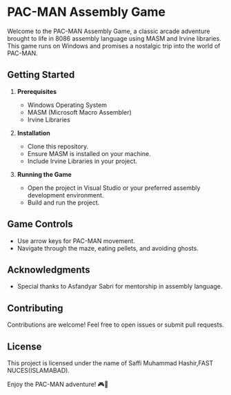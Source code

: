 # PAC-MAN Assembly Game

Welcome to the PAC-MAN Assembly Game, a classic arcade adventure brought to life in 8086 assembly language using MASM and Irvine libraries. This game runs on Windows and promises a nostalgic trip into the world of PAC-MAN.

## Getting Started

1. **Prerequisites**
   - Windows Operating System
   - MASM (Microsoft Macro Assembler)
   - Irvine Libraries

2. **Installation**
   - Clone this repository.
   - Ensure MASM is installed on your machine.
   - Include Irvine Libraries in your project.

3. **Running the Game**
   - Open the project in Visual Studio or your preferred assembly development environment.
   - Build and run the project.

## Game Controls

- Use arrow keys for PAC-MAN movement.
- Navigate through the maze, eating pellets, and avoiding ghosts.

## Acknowledgments

- Special thanks to Asfandyar Sabri for mentorship in assembly language.


## Contributing

Contributions are welcome! Feel free to open issues or submit pull requests.

## License

This project is licensed under the name of Saffi Muhammad Hashir,FAST NUCES(ISLAMABAD).

Enjoy the PAC-MAN adventure! 🎮👻
